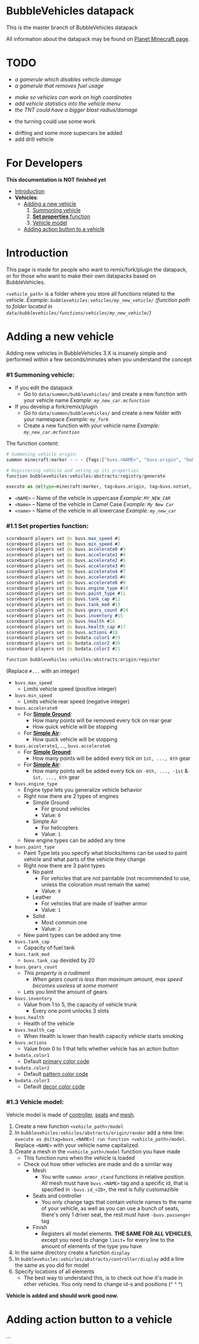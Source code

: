 # BubbleVehicles datapack
This is the master branch of BubbleVehicles datapack

All information about the datapack may be found on [Planet Minecraft page](https://www.planetminecraft.com/data-pack/bubblevehicles-release/).

# TODO
+ *a gamerule which disables vehicle damage*
+ *a gamerule that removes fuel usage*
- *make so vehicles can work on high coordinates*
- *add vehicle statistics into the vehicle menu*
- *the TNT could have a bigger blast radius/damage*
+ the turning could use some work
- drifting and some more supercars be added
- add drill vehicle

# **For Developers**
**This documentation is NOT finished yet**
* [Introduction](#intro)
* **Vehicles**:
    * [Adding a new vehicle](#adding-vehicles)
        1. [Summoning vehicle](#summoning-vehicle)
        2. [**Set properties** function](#set-properties-function)
        3. [Vehicle model](#vehicle-model)
    * [Adding action button to a vehicle](#adding-action-button)


# **Introduction** <a id="intro"></a>
This page is made for people who want to remix/fork/plugin the datapack, or for those who want to make their own datapacks based on BubbleVehicles.

`<vehicle_path>` is a folder where you store all functions related to the vehicle. *Example: `bubblevehicles:vehicles/my_new_vehicle/` (function path to folder located in `data/bubblevehicles/functions/vehicles/my_new_vehicle/`)*


# **Adding a new vehicle** <a id="adding-vehicles"></a>
Adding new vehicles in BubbleVehicles 3.X is insanely simple and performed within a few seconds/minutes when you understand the concept

### #1 **Summoning vehicle**: <a id="summoning-vehicle"></a>
* If you edit the datapack
    * Go to `data/summon/bubblevehicles/` and create a new function with your vehicle name *Example: `my_new_car.mcfunction`*
* If you develop a fork/remix/plugin
    * Go to `data/summon/bubblevehicles/` and create a new folder with your namespace *Example: `my_fork`*
    * Create a new function with your vehicle name *Example: `my_new_car.mcfunction`*

The function content:
```py
# Summoning vehicle origin:
summon minecraft:marker ~ ~ ~ {Tags:["buvs.<NAME>", "buvs.origin", "bubblevehicles", "buvs.notset"], data:{VehicleTag:"buvs.<NAME>"}, CustomName:'"<Name>"'}

# Registering vehicle and seting up its properties
function bubblevehicles:vehicles/abstracts/registry/generate

execute as @e[type=minecraft:marker, tag=buvs.origin, tag=buvs.notset, limit=1] run function <vehicle_path>/set_properties
```
* `<NAME>` – Name of the vehicle in uppercase *Example: `MY_NEW_CAR`*
* `<Name>` – Name of the vehicle in Camel Case *Example: `My New Car`*
* `<name>` – Name of the vehicle in all lowercase *Example: `my_new_car`*

### #1.1 **Set properties** function: <a id="set-properties-function"></a>
```java
scoreboard players set @s buvs.max_speed #1
scoreboard players set @s buvs.min_speed #2
scoreboard players set @s buvs.accelerate0 #3
scoreboard players set @s buvs.accelerate1 #4
scoreboard players set @s buvs.accelerate2 #5
scoreboard players set @s buvs.accelerate3 #6
scoreboard players set @s buvs.accelerate4 #7
scoreboard players set @s buvs.accelerate5 #8
scoreboard players set @s buvs.accelerate6 #9
scoreboard players set @s buvs.engine_type #10
scoreboard players set @s buvs.paint_type #11
scoreboard players set @s buvs.tank_cap #12
scoreboard players set @s buvs.tank_mod #13
scoreboard players set @s buvs.gears_count #14
scoreboard players set @s buvs.inventory #15
scoreboard players set @s buvs.health #16
scoreboard players set @s buvs.health_cap #17
scoreboard players set @s buvs.actions #18
scoreboard players set @s bvdata.color1 #19
scoreboard players set @s bvdata.color2 #20
scoreboard players set @s bvdata.color3 #21

function bubblevehicles:vehicles/abstracts/origin/register
```
(Replace `#...` with an integer)
* `buvs.max_speed`
    * Limits vehicle speed (positive integer)
* `buvs.min_speed`
    * Limits vehicle rear speed (negative integer)
* `buvs.accelerate0`
    * For [**Simple Ground**](#simple-ground):
        * How many points will be removed every tick on rear gear
        * How quick vehicle will be stopping
    * For [**Simple Air**](#simple-air):
        * How quick vehicle will be stopping
* `buvs.accelerate1`, ..., `buvs.accelerate6`
    * For [**Simple Ground**](#simple-ground):
        * How many points will be added every tick on `1st, ..., 6th` gear
    * For [**Simple Air**](#simple-air):
        * How many points will be added every tick on `-6th, ..., -1st` & `1st, ..., 6th` gear
* `buvs.engine_type`
    * Engine type lets you generalize vehicle behavior
    * Right now there are 2 types of engines
        * Simple Ground <a id="simple-ground"></a>
            * For ground vehicles
            * Value: `0`
        * Simple Air <a id="simple-air"></a>
            * For helicopters
            * Value: `1`
    * New engine types can be added any time
* `buvs.paint_type`
    * Paint Type lets you specify what blocks/items can be used to paint vehicle and what parts of the vehicle they change
    * Right now there are 3 paint types
        * No paint
            * For vehicles that are not paintable (not recommended to use, unless the coloration must remain the same)
            * Value: `0`
        * Leather
            * For vehicles that are made of leather armor
            * Value: `1`
        * Solid
            * Most common one
            * Value: `2`
    * New paint types can be added any time
* `buvs.tank_cap`
    * Capacity of fuel tank
* `buvs.tank_mod`
    * `buvs.tank_cap` devided by 20
* `buvs.gears_count`
    * *This property is a rudiment*
        * *When gears count is less than maximum amount, max speed becomes useless at some moment*
    * Lets you limit the amount of gears.
* `buvs.inventory`
    * Value from 1 to 5, the capacity of vehicle trunk
        * Every one point unlocks 3 slots
* `buvs.health`
    * Health of the vehicle
* `buvs.health_cap`
    * When Health is lower than health capacity vehicle starts smoking
* `buvs.actions`
    * Value from 0 to 1 that tells whether vehicle has an action button
* `bvdata.color1`
    * Default [primary color code](#color-code)
* `bvdata.color2`
    * Default [pattern color code](#color-code)
* `bvdata.color3`
    * Default [decor color code](#color-code)

### #1.3 **Vehicle model**: <a id="vehicle-model"></a>
Vehicle model is made of [controller](#controller), [seats](#seat) and [mesh](#mesh).
1. Create a new function `<vehicle_path>/model`
2. In `bubblevehicles:vehicles/abstracts/origin/render` add a new line: `execute as @s[tag=buvs.<NAME>] run function <vehicle_path>/model`. Replace `<NAME>` with your vehicle name capitalized.
3. Create a mesh in the `<vehicle_path>/model` function you have made
    * This function runs when the vehicle is loaded
    * Check out how other vehicles are made and do a similar way
        * Mesh
            * You write `summon armor_stand` functions in relative position. All mesh must have `buvs.<NAME>` tag and a specific id, that is specified in `-buvs.id_<ID>`, the rest is fully customazible
        * Seats and controller
            * You only change tags that contain vehicle names to the name of your vehicle, as well as you can use a bunch of seats, there's only 1 driver seat, the rest must have `-buvs.passenger` tag
        * Finish
            * Registers all model elements. **THE SAME FOR ALL VEHICLES**, except you need to change `limit=` for every line to the amount of elements of the type you have
4. In the same directory create a function `display`
5. In `bubblevehicles:vehicles/abstracts/controller/display` add a line the same as you did for model
6. Specify locations of all elements
    * The best way to understand this, is to check out how it's made in other vehicles. You only need to change id-s and positions (^ ^ ^)

**Vehicle is added and should work good now.**

# **Adding action button to a vehicle** <a id="adding-action-button"></a>
...